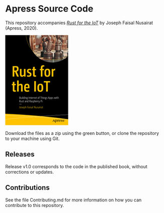 # Apress Source Code

This repository accompanies [*Rust for the IoT*](https://www.apress.com/9781484258590) by Joseph Faisal Nusairat (Apress, 2020).

[comment]: #cover
![Cover image](9781484258590.jpg)

Download the files as a zip using the green button, or clone the repository to your machine using Git.

## Releases

Release v1.0 corresponds to the code in the published book, without corrections or updates.

## Contributions

See the file Contributing.md for more information on how you can contribute to this repository.